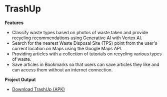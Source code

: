 # TrashUp

**Features**
- Classify waste types based on photos of waste taken and provide recycling recommendations using Generative AI with Vertex AI.
- Search for the nearest Waste Disposal Site (TPS) point from the user's current location on Maps using the Google Maps API.
- Providing articles with a collection of tutorials on recycling various types of waste.
- Save articles in Bookmarks so that users can save articles they like and can access them without an internet connection.

**Project Output**
- [Download TrashUp (APK)](https://drive.google.com/file/d/1KeaZsabVMC6qUvmKuBxkIPQrL7BF7K_j/view?usp=drive_link)
